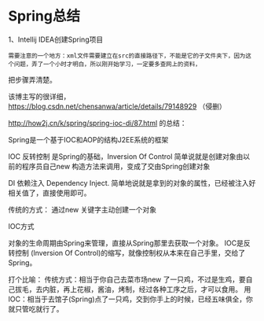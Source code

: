 # Spring总结
1、Intellij IDEA创建Spring项目

    需要注意的一个地方：xml文件需要建立在src的直接路径下，不能是它的子文件夹下，因为这个问题，弄了一个小时才明白，所以刚开始学习，一定要多查网上的资料，
把步骤弄清楚。

该博主写的很详细，https://blog.csdn.net/chensanwa/article/details/79148929 （侵删）

http://how2j.cn/k/spring/spring-ioc-di/87.html 的总结：

Spring是一个基于IOC和AOP的结构J2EE系统的框架 

IOC 反转控制 是Spring的基础，Inversion Of Control 
简单说就是创建对象由以前的程序员自己new 构造方法来调用，变成了交由Spring创建对象 

DI 依赖注入 Dependency Inject. 简单地说就是拿到的对象的属性，已经被注入好相关值了，直接使用即可。 

传统的方式： 通过new 关键字主动创建一个对象

IOC方式

对象的生命周期由Spring来管理，直接从Spring那里去获取一个对象。 IOC是反转控制 (Inversion Of Control)的缩写，就像控制权从本来在自己手里，交给了Spring。 

打个比喻：
传统方式：相当于你自己去菜市场new 了一只鸡，不过是生鸡，要自己拔毛，去内脏，再上花椒，酱油，烤制，经过各种工序之后，才可以食用。
用 IOC：相当于去馆子(Spring)点了一只鸡，交到你手上的时候，已经五味俱全，你就只管吃就行了。
